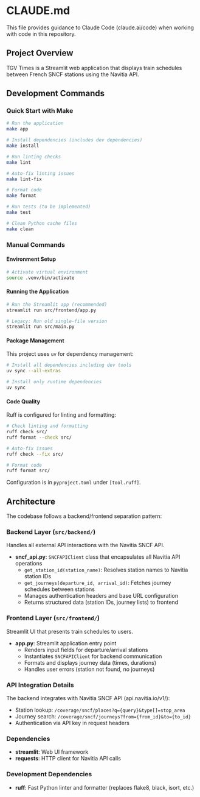 # CLAUDE.md

This file provides guidance to Claude Code (claude.ai/code) when working with code in this repository.

## Project Overview

TGV Times is a Streamlit web application that displays train schedules between French SNCF stations using the Navitia API.

## Development Commands

### Quick Start with Make
```bash
# Run the application
make app

# Install dependencies (includes dev dependencies)
make install

# Run linting checks
make lint

# Auto-fix linting issues
make lint-fix

# Format code
make format

# Run tests (to be implemented)
make test

# Clean Python cache files
make clean
```

### Manual Commands

#### Environment Setup
```bash
# Activate virtual environment
source .venv/bin/activate
```

#### Running the Application
```bash
# Run the Streamlit app (recommended)
streamlit run src/frontend/app.py

# Legacy: Run old single-file version
streamlit run src/main.py
```

#### Package Management
This project uses `uv` for dependency management:
```bash
# Install all dependencies including dev tools
uv sync --all-extras

# Install only runtime dependencies
uv sync
```

#### Code Quality
Ruff is configured for linting and formatting:
```bash
# Check linting and formatting
ruff check src/
ruff format --check src/

# Auto-fix issues
ruff check --fix src/

# Format code
ruff format src/
```

Configuration is in `pyproject.toml` under `[tool.ruff]`.

## Architecture

The codebase follows a backend/frontend separation pattern:

### Backend Layer (`src/backend/`)
Handles all external API interactions with the Navitia SNCF API.

- **sncf_api.py**: `SNCFAPIClient` class that encapsulates all Navitia API operations
  - `get_station_id(station_name)`: Resolves station names to Navitia station IDs
  - `get_journeys(departure_id, arrival_id)`: Fetches journey schedules between stations
  - Manages authentication headers and base URL configuration
  - Returns structured data (station IDs, journey lists) to frontend

### Frontend Layer (`src/frontend/`)
Streamlit UI that presents train schedules to users.

- **app.py**: Streamlit application entry point
  - Renders input fields for departure/arrival stations
  - Instantiates `SNCFAPIClient` for backend communication
  - Formats and displays journey data (times, durations)
  - Handles user errors (station not found, no journeys)

### API Integration Details
The backend integrates with Navitia SNCF API (api.navitia.io/v1/):
- Station lookup: `/coverage/sncf/places?q={query}&type[]=stop_area`
- Journey search: `/coverage/sncf/journeys?from={from_id}&to={to_id}`
- Authentication via API key in request headers

### Dependencies
- **streamlit**: Web UI framework
- **requests**: HTTP client for Navitia API calls

### Development Dependencies
- **ruff**: Fast Python linter and formatter (replaces flake8, black, isort, etc.)
